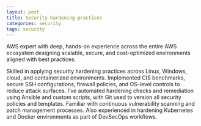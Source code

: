 ```yaml
---
layout: post
title: Security hardening practices
categories: security
tags: security
---
```


AWS expert with deep, hands-on experience across the entire AWS ecosystem designing scalable, secure, and cost-optimized environments aligned with best practices.

<!--more-->

Skilled in applying security hardening practices across Linux, Windows, cloud, and containerized environments. Implemented CIS benchmarks, secure SSH configurations, firewall policies, and OS-level controls to reduce attack surfaces. I’ve automated hardening checks and remediation using Ansible and custom scripts, with Git used to version all security policies and templates. Familiar with continuous vulnerability scanning and patch management processes. Also experienced in hardening Kubernetes and Docker environments as part of DevSecOps workflows.
